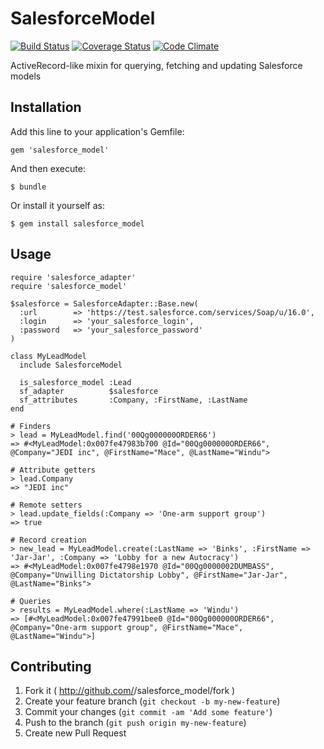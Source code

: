 # SalesforceModel

[![Build Status](https://travis-ci.org/mru2/salesforce_model.png?branch=master)](https://travis-ci.org/mru2/salesforce_model) [![Coverage Status](https://coveralls.io/repos/mru2/salesforce_model/badge.png)](https://coveralls.io/r/mru2/salesforce_model) [![Code Climate](https://codeclimate.com/github/mru2/salesforce_model.png)](https://codeclimate.com/github/mru2/salesforce_model)

ActiveRecord-like mixin for querying, fetching and updating Salesforce models

## Installation

Add this line to your application's Gemfile:

    gem 'salesforce_model'

And then execute:

    $ bundle

Or install it yourself as:

    $ gem install salesforce_model

## Usage

```
require 'salesforce_adapter'
require 'salesforce_model'

$salesforce = SalesforceAdapter::Base.new(
  :url        => 'https://test.salesforce.com/services/Soap/u/16.0',
  :login      => 'your_salesforce_login',
  :password   => 'your_salesforce_password'
)

class MyLeadModel
  include SalesforceModel

  is_salesforce_model :Lead
  sf_adapter          $salesforce
  sf_attributes       :Company, :FirstName, :LastName
end

# Finders
> lead = MyLeadModel.find('00Qg000000ORDER66')
=> #<MyLeadModel:0x007fe47983b700 @Id="00Qg000000ORDER66", @Company="JEDI inc", @FirstName="Mace", @LastName="Windu">

# Attribute getters
> lead.Company
=> "JEDI inc"

# Remote setters
> lead.update_fields(:Company => 'One-arm support group')
=> true

# Record creation
> new_lead = MyLeadModel.create(:LastName => 'Binks', :FirstName => 'Jar-Jar', :Company => 'Lobby for a new Autocracy')
=> #<MyLeadModel:0x007fe4798e1970 @Id="00Qg0000002DUMBASS", @Company="Unwilling Dictatorship Lobby", @FirstName="Jar-Jar", @LastName="Binks">

# Queries
> results = MyLeadModel.where(:LastName => 'Windu')
=> [#<MyLeadModel:0x007fe47991bee0 @Id="00Qg000000ORDER66", @Company="One-arm support group", @FirstName="Mace", @LastName="Windu">]
```


## Contributing

1. Fork it ( http://github.com/<my-github-username>/salesforce_model/fork )
2. Create your feature branch (`git checkout -b my-new-feature`)
3. Commit your changes (`git commit -am 'Add some feature'`)
4. Push to the branch (`git push origin my-new-feature`)
5. Create new Pull Request
